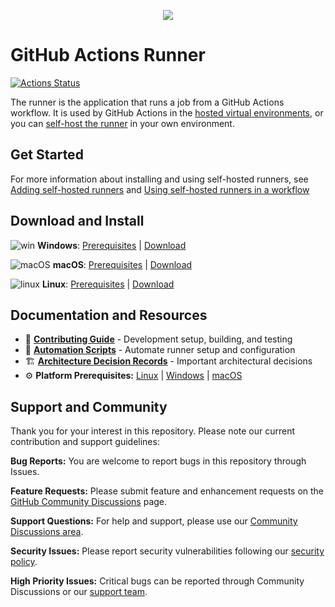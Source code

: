 <p align="center">
  <img src="docs/res/github-graph.png">
</p>

# GitHub Actions Runner

[![Actions Status](https://github.com/actions/runner/workflows/Runner%20CI/badge.svg)](https://github.com/actions/runner/actions)

The runner is the application that runs a job from a GitHub Actions workflow. It is used by GitHub Actions in the [hosted virtual environments](https://github.com/actions/virtual-environments), or you can [self-host the runner](https://help.github.com/en/actions/automating-your-workflow-with-github-actions/about-self-hosted-runners) in your own environment.

## Get Started

For more information about installing and using self-hosted runners, see [Adding self-hosted runners](https://help.github.com/en/actions/automating-your-workflow-with-github-actions/adding-self-hosted-runners) and [Using self-hosted runners in a workflow](https://help.github.com/en/actions/automating-your-workflow-with-github-actions/using-self-hosted-runners-in-a-workflow)

## Download and Install

![win](docs/res/win_sm.png) **Windows**: [Prerequisites](docs/start/envwin.md) | [Download](https://github.com/actions/runner/releases)  

![macOS](docs/res/apple_sm.png) **macOS**: [Prerequisites](docs/start/envosx.md) | [Download](https://github.com/actions/runner/releases)  

![linux](docs/res/linux_sm.png) **Linux**: [Prerequisites](docs/start/envlinux.md) | [Download](https://github.com/actions/runner/releases)

## Documentation and Resources

- 📖 **[Contributing Guide](docs/contribute.md)** - Development setup, building, and testing
- 🔧 **[Automation Scripts](docs/automate.md)** - Automate runner setup and configuration  
- 🏗️ **[Architecture Decision Records](docs/adrs/README.md)** - Important architectural decisions
- ⚙️ **Platform Prerequisites:** [Linux](docs/start/envlinux.md) | [Windows](docs/start/envwin.md) | [macOS](docs/start/envosx.md)

## Support and Community

Thank you for your interest in this repository. Please note our current contribution and support guidelines:

**Bug Reports:** You are welcome to report bugs in this repository through Issues.

**Feature Requests:** Please submit feature and enhancement requests on the [GitHub Community Discussions](https://github.com/orgs/community/discussions/categories/actions) page.

**Support Questions:** For help and support, please use our [Community Discussions area](https://github.com/orgs/community/discussions/categories/actions).

**Security Issues:** Please report security vulnerabilities following our [security policy](security.md).

**High Priority Issues:** Critical bugs can be reported through Community Discussions or our [support team](https://support.github.com/contact/bug-report).